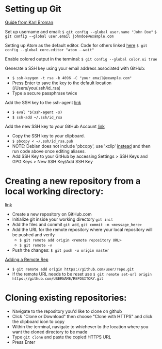 # Setting up Git

[Guide from Karl Broman](https://kbroman.org/github_tutorial/pages/first_time.html)

Set up username and email:
`$ git config --global user.name "John Doe"`
`$ git config --global user.email johndoe@example.com`

Setting up Atom as the default editor. Code for others linked [here](https://help.github.com/en/github/using-git/associating-text-editors-with-git)
`$ git config --global core.editor "atom --wait"`

Enable colored output in the terminal:
`$ git config --global color.ui true`

Generate a SSH key using your email address associated with GitHub:
- `$ ssh-keygen -t rsa -b 4096 -C "your_email@example.com"`
- Press Enter to save the key to the default location (/Users/you/.ssh/id_rsa)
- Type a secure passphrase twice

Add the SSH key to the ssh-agent [link](https://gist.github.com/JoaquimLey/31deaf857521319fcba8ee9f7af47299)
- `$ eval "$(ssh-agent -s)`
- `$ ssh-add ~/.ssh/id_rsa`

Add the new SSH key to your GitHub Account [link](https://help.github.com/en/github/authenticating-to-github/adding-a-new-ssh-key-to-your-github-account)
- Copy the SSH key to your clipboard.
- `$ pbcopy < ~/.ssh/id_rsa.pub`
- NOTE: Debian does not include 'pbcopy', use 'xclip' [instead](https://www.ostechnix.com/how-to-use-pbcopy-and-pbpaste-commands-on-linux/) and then run code above once editing aliases.
- Add SSH Key to your GitHub by accessing Settings > SSH Keys and GPG Keys > New SSH Key/Add SSH Key


# Creating a new repository from a local working directory:

[link](https://help.github.com/en/github/importing-your-projects-to-github/adding-an-existing-project-to-github-using-the-command-line)

- Create a new repository on GitHub.com
- Initialize git inside your working directory `git init`
- Add the files and commit `git add`, `git commit -m <message_here>`
- Add the URL for the remote repository where your local repository will be pushed and verify
  - `$ git remote add origin <remote repository URL>`
  - `$ git remote -v`
- Push the changes: `$ git push -u origin master`



[Adding a Remote Rep](https://help.github.com/en/github/using-git/adding-a-remote)
- `$ git remote add origin https://github.com/user/repo.git`
- If the remote URL needs to be reset use `$ git remote set-url origin https://github.com/USERNAME/REPOSITORY.git`



# Cloning existing repositories:
- Navigate to the repository you'd like to clone on github
- Click "Clone or Download" then choose "Clone with HTTPS" and click the clipboard icon to copy
- Within the terminal, navigate to whichever to the location where you want the cloned directory to be made
- Type `git clone` and paste the copied HTTPS URL
- Press Enter
